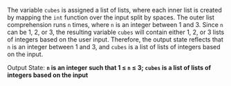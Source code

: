 The variable `cubes` is assigned a list of lists, where each inner list is created by mapping the `int` function over the input split by spaces. The outer list comprehension runs `n` times, where `n` is an integer between 1 and 3. Since `n` can be 1, 2, or 3, the resulting variable `cubes` will contain either 1, 2, or 3 lists of integers based on the user input. Therefore, the output state reflects that `n` is an integer between 1 and 3, and `cubes` is a list of lists of integers based on the input.

Output State: **`n` is an integer such that 1 ≤ `n` ≤ 3; `cubes` is a list of lists of integers based on the input**